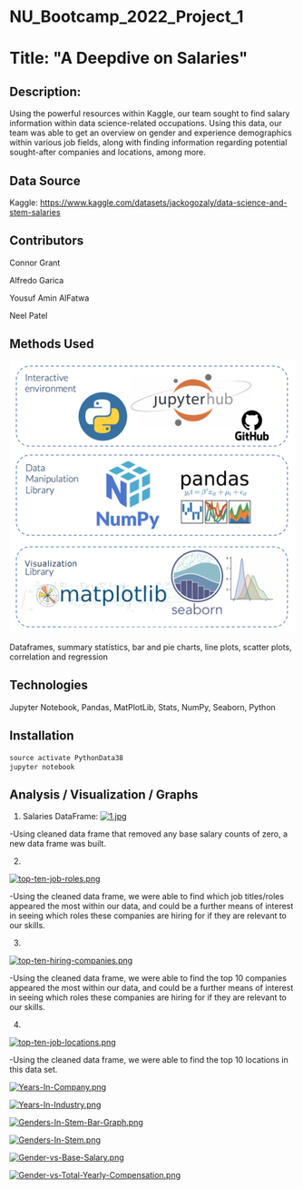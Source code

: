 # NU_Bootcamp_2022_Project_1

# Title: "A Deepdive on Salaries"

## **Description:**
Using the powerful resources within Kaggle, our team sought to find salary information within data science-related occupations. Using this data, our team was able to get an overview on gender and experience demographics within various job fields, along with finding information regarding potential sought-after companies and locations, among more.


## Data Source 
Kaggle: https://www.kaggle.com/datasets/jackogozaly/data-science-and-stem-salaries

## Contributors
Connor Grant

Alfredo Garica

Yousuf Amin AlFatwa

Neel Patel

## Methods Used
![alt text](https://github.com/nealp1910/NU_Bootcamp_2022_Project_1/blob/main/Project_tools.png)

Dataframes, summary statistics, bar and pie charts, line plots, scatter plots, correlation and regression

## Technologies 
Jupyter Notebook, Pandas, MatPlotLib, Stats, NumPy, Seaborn, Python

## Installation
	source activate PythonData38
	jupyter notebook

## Analysis / Visualization / Graphs

1. Salaries DataFrame:
[![1.jpg](https://i.postimg.cc/Zqnzt5jc/1.jpg)](https://postimg.cc/8720LD2J)

-Using cleaned data frame that removed any base salary counts of zero, a new data frame was built.


2. 
[![top-ten-job-roles.png](https://i.postimg.cc/kXv02bps/top-ten-job-roles.png)](https://postimg.cc/BXtYyXsP)

-Using the cleaned data frame, we were able to find which job titles/roles appeared the most within our data, and could be a further means of interest in seeing which roles these companies are hiring for if they are relevant to our skills.


3.
[![top-ten-hiring-companies.png](https://i.postimg.cc/kXqZP5gb/top-ten-hiring-companies.png)](https://postimg.cc/dDNn8wds)

-Using the cleaned data frame, we were able to find the top 10 companies appeared the most within our data, and could be a further means of interest in seeing which roles these companies are hiring for if they are relevant to our skills.

4.
[![top-ten-job-locations.png](https://i.postimg.cc/fRbrkgXW/top-ten-job-locations.png)](https://postimg.cc/bsKTBg34)

-Using the cleaned data frame, we were able to find the top 10 locations in this data set.


[![Years-In-Company.png](https://i.postimg.cc/3R2LPMM1/Years-In-Company.png)](https://postimg.cc/tZCtxM4n)


[![Years-In-Industry.png](https://i.postimg.cc/rschThMk/Years-In-Industry.png)](https://postimg.cc/1nC0cr8C)


[![Genders-In-Stem-Bar-Graph.png](https://i.postimg.cc/90pLQGQq/Genders-In-Stem-Bar-Graph.png)](https://postimg.cc/1V8GWV69)


[![Genders-In-Stem.png](https://i.postimg.cc/jdx8kkM6/Genders-In-Stem.png)](https://postimg.cc/pySYmkby)


[![Gender-vs-Base-Salary.png](https://i.postimg.cc/qM1mfXFP/Gender-vs-Base-Salary.png)](https://postimg.cc/6yGVnRtc)


[![Gender-vs-Total-Yearly-Compensation.png](https://i.postimg.cc/Hkj6T8DV/Gender-vs-Total-Yearly-Compensation.png)](https://postimg.cc/SnF6rsKh)
